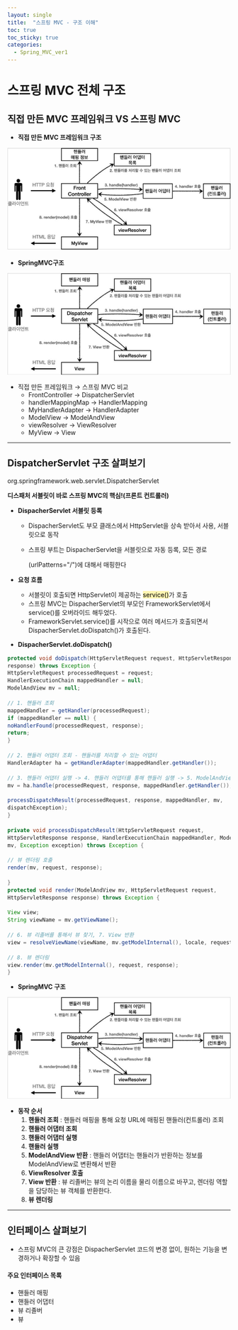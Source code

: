 ```yaml
---
layout: single
title:  "스프링 MVC - 구조 이해"
toc: true
toc_sticky: true
categories:
  - Spring_MVC_ver1
---
```


#  스프링 MVC 전체 구조



## 직접 만든 MVC 프레임워크 VS 스프링 MVC



- **직접 만든 MVC 프레임워크 구조**

![](/assets/images/2021-11-25-springMVC/1.JPG)

- **SpringMVC구조**

![](/assets/images/2021-11-25-springMVC/2.JPG)



- 직접 만든 프레임워크 → 스프링 MVC 비교
  - FrontController → DispatcherServlet
  - handlerMappingMap → HandlerMapping
  - MyHandlerAdapter → HandlerAdapter
  - ModelView → ModelAndView
  - viewResolver → ViewResolver
  - MyView → View

---



## DispatcherServlet 구조 살펴보기

org.springframework.web.servlet.DispatcherServlet

**디스패처 서블릿이 바로 스프링 MVC의 핵심!(프론트 컨트롤러)**



- **DispacherServlet 서블릿 등록**

  - DispacherServlet도 부모 클래스에서 HttpServlet을 상속 받아서 사용, 서블릿으로 동작

  - 스프링 부트는 DispacherServlet을 서블릿으로 자동 등록, 모든 경로

    (urlPatterns="/")에 대해서 매핑한다



- **요청 흐름**
  - 서블릿이 호출되면 HttpServlet이 제공하는 <mark style='background-color: #fff5b1'>service()</mark>가 호출
  - 스프링 MVC는 DispacherServlet의 부모인 FrameworkServlet에서 service()를 오버라이드 해두었다.
  - FrameworkServlet.service()를 시작으로 여러 메서드가 호출되면서 DispacherServlet.doDispatch()가 호출된다.



- **DispacherServlet.doDispatch()**

```java
protected void doDispatch(HttpServletRequest request, HttpServletResponse 
response) throws Exception {
HttpServletRequest processedRequest = request;
HandlerExecutionChain mappedHandler = null;
ModelAndView mv = null;
    
// 1. 핸들러 조회
mappedHandler = getHandler(processedRequest);
if (mappedHandler == null) {
noHandlerFound(processedRequest, response);
return;
}
    
// 2. 핸들러 어댑터 조회 - 핸들러를 처리할 수 있는 어댑터
HandlerAdapter ha = getHandlerAdapter(mappedHandler.getHandler());
    
// 3. 핸들러 어댑터 실행 -> 4. 핸들러 어댑터를 통해 핸들러 실행 -> 5. ModelAndView 반환
mv = ha.handle(processedRequest, response, mappedHandler.getHandler());
    
processDispatchResult(processedRequest, response, mappedHandler, mv,
dispatchException);
}

private void processDispatchResult(HttpServletRequest request,
HttpServletResponse response, HandlerExecutionChain mappedHandler, ModelAndView 
mv, Exception exception) throws Exception {
    
// 뷰 렌더링 호출
render(mv, request, response);
    
}
protected void render(ModelAndView mv, HttpServletRequest request,
HttpServletResponse response) throws Exception {
    
View view;
String viewName = mv.getViewName();
    
// 6. 뷰 리졸버를 통해서 뷰 찾기, 7. View 반환
view = resolveViewName(viewName, mv.getModelInternal(), locale, request);
    
// 8. 뷰 렌더링
view.render(mv.getModelInternal(), request, response);
}

```



- **SpringMVC 구조**

![](/assets/images/2021-11-25-springMVC/2.JPG)



- **동작 순서**
  1. **핸들러 조회** : 핸들러 매핑을 통해 요청 URL에 매핑된 핸들러(컨트롤러) 조회
  2. **핸들러 어댑터 조회**
  3. **핸들러 어댑터 실행**
  4. **핸들러 실행**
  5. **ModelAndView 반환** : 핸들러 어댑터는 핸들러가 반환하는 정보를 ModelAndView로 변환해서 반환
  6. **ViewResolver 호출**
  7. **View 반환** : 뷰 리졸버는 뷰의 논리 이름을 물리 이름으로 바꾸고, 렌더링 역할을 담당하는 뷰 객체를 반환한다.
  8. **뷰 렌더링**

---



## 인터페이스 살펴보기

- 스프링 MVC의 큰 강점은 DispacherServlet 코드의 변경 없이, 원하는 기능을 변경하거나 확장할 수 있음



#### **주요 인터페이스 목록**

- 핸들러 매핑
- 핸들러 어댑터
- 뷰 리졸버
- 뷰
